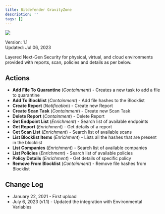 ```yaml
---
title: Bitdefender GravityZone
description: ''
tags: []
---
```


![](/img/platform-services/automation-service/app-central/logos/bitdefender-gravityzone.png)

Version: 1.1  
Updated: Jul 06, 2023

Layered Next-Gen Security for physical, virtual, and cloud environments provided with reports, scan, policies and details as per below.

## Actions

* **Add File To Quarantine** (*Containment*) - Creates a new task to add a file to quarantine
* **Add To Blocklist** (*Containment*) - Add file hashes to the Blocklist
* **Create Report** (*Notification*) - Create new Report
* **Create Scan Task** (*Containment*) - Create new Scan Task
* **Delete Report** (*Containment*) - Delete Report
* **Get Endpoint List** (*Enrichment*) - Search list of available endpoints
* **Get Report** (*Enrichment*) - Get details of a report
* **Get Scan List** (*Enrichment*) - Search list of available scans
* **List Blocklist Items** (*Enrichment*) - Lists all the hashes that are present in the blocklist
* **List Companies** (*Enrichment*) - Search list of available companies
* **List Policies** (*Enrichment*) - Search list of available policies
* **Policy Details** (*Enrichment*) - Get details of specific policy
* **Remove From Blocklist** (*Containment*) - Remove file hashes from Blocklist

## Change Log

* January 22, 2021 - First upload
* July 6, 2023 (v1.1) - Updated the integration with Environmental Variables
